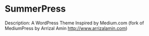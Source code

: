 SummerPress
===========

Description: A WordPress Theme Inspired by Medium.com (fork of MediumPress by Arrizal Amin http://www.arrizalamin.com)


